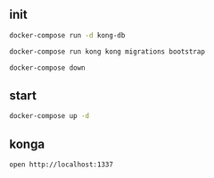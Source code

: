 ## init

```zsh
docker-compose run -d kong-db

docker-compose run kong kong migrations bootstrap

docker-compose down
```

## start
```zsh
docker-compose up -d
```

## konga
```zsh
open http://localhost:1337
```


